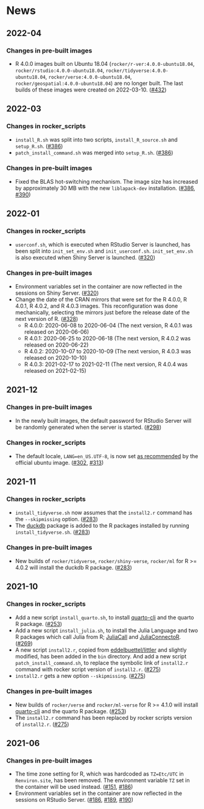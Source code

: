 # News

## 2022-04

### Changes in pre-built images

- R 4.0.0 images built on Ubuntu 18.04 (`rocker/r-ver:4.0.0-ubuntu18.04`, `rocker/rstudio:4.0.0-ubuntu18.04`,
  `rocker/tidyverse:4.0.0-ubuntu18.04`, `rocker/verse:4.0.0-ubuntu18.04`, `rocker/geospatial:4.0.0-ubuntu18.04`)
  are no longer built. The last builds of these images were created on 2022-03-10.
  ([#432](https://github.com/rocker-org/rocker-versioned2/issues/432))

## 2022-03

### Changes in rocker_scripts

- `install_R.sh` was split into two scripts, `install_R_source.sh` and `setup_R.sh`. ([#386](https://github.com/rocker-org/rocker-versioned2/pull/386))
- `patch_install_command.sh` was merged into `setup_R.sh`. ([#386](https://github.com/rocker-org/rocker-versioned2/pull/386))

### Changes in pre-built images

- Fixed the BLAS hot-switching mechanism.
  The image size has increased by approximately 30 MB with the new `liblapack-dev` installation.
  ([#386](https://github.com/rocker-org/rocker-versioned2/pull/386), [#390](https://github.com/rocker-org/rocker-versioned2/issues/390))

## 2022-01

### Changes in rocker_scripts

- `userconf.sh`, which is executed when RStudio Server is launched, has been split into `init_set_env.sh` and `init_userconf.sh`.
  `init_set_env.sh` is also executed when Shiny Server is launched.
  ([#320](https://github.com/rocker-org/rocker-versioned2/pull/320))

### Changes in pre-built images

- Environment variables set in the container are now reflected in the sessions on Shiny Server. ([#320](https://github.com/rocker-org/rocker-versioned2/pull/320))
- Change the date of the CRAN mirrors that were set for the R 4.0.0, R 4.0.1, R 4.0.2, and R 4.0.3 images.
  This reconfiguration was done mechanically, selecting the mirrors just before the release date of the next version of R.
  ([#328](https://github.com/rocker-org/rocker-versioned2/pull/328))
  - R 4.0.0: 2020-06-08 to 2020-06-04 (The next version, R 4.0.1 was released on 2020-06-06)
  - R 4.0.1: 2020-06-25 to 2020-06-18 (The next version, R 4.0.2 was released on 2020-06-22)
  - R 4.0.2: 2020-10-07 to 2020-10-09 (The next version, R 4.0.3 was released on 2020-10-10)
  - R 4.0.3: 2021-02-17 to 2021-02-11 (The next version, R 4.0.4 was released on 2021-02-15)

## 2021-12

### Changes in pre-built images

- In the newly built images, the default password for RStudio Server will be randomly generated when the server is started.
  ([#298](https://github.com/rocker-org/rocker-versioned2/pull/298))

### Changes in rocker_scripts

- The default locale, `LANG=en_US.UTF-8`,
  is now set [as recommended](https://github.com/docker-library/docs/tree/master/ubuntu#locales) by the official ubuntu image.
  ([#302](https://github.com/rocker-org/rocker-versioned2/issues/302), [#313](https://github.com/rocker-org/rocker-versioned2/pull/313))

## 2021-11

### Changes in rocker_scripts

- `install_tidyverse.sh` now assumes that the `install2.r` command has the `--skipmissing` option. ([#283](https://github.com/rocker-org/rocker-versioned2/pull/283))
- The [duckdb](https://github.com/duckdb/duckdb) package is added to the R packages installed by running `install_tidyverse.sh`.
  ([#283](https://github.com/rocker-org/rocker-versioned2/pull/283))

### Changes in pre-built images

- New builds of `rocker/tidyverse`, `rocker/shiny-verse`, `rocker/ml` for R >= 4.0.2 will install the duckdb R package. ([#283](https://github.com/rocker-org/rocker-versioned2/pull/283))

## 2021-10

### Changes in rocker_scripts

- Add a new script `install_quarto.sh`,
  to install [quarto-cli](https://github.com/quarto-dev/quarto-cli) and the quarto R package.
  ([#253](https://github.com/rocker-org/rocker-versioned2/pull/253))
- Add a new script `install_julia.sh`, to install the Julia Language and two R packages which call Julia from R;
  [JuliaCall](https://github.com/Non-Contradiction/JuliaCall) and [JuliaConnectoR](https://github.com/stefan-m-lenz/JuliaConnectoR).
  ([#269](https://github.com/rocker-org/rocker-versioned2/pull/269))
- A new script `install2.r`, copied from [eddelbuettel/littler](https://github.com/eddelbuettel/littler) and slightly modified,
  has been added in the `bin` directory. And add a new script `patch_install_command.sh`,
  to replace the symbolic link of `install2.r` command with rocker script version of `install2.r`.
  ([#275](https://github.com/rocker-org/rocker-versioned2/pull/275))
- `install2.r` gets a new option `--skipmissing`. ([#275](https://github.com/rocker-org/rocker-versioned2/pull/275))

### Changes in pre-built images

- New builds of `rocker/verse` and `rocker/ml-verse` for R >= 4.1.0 will install [quarto-cli](https://github.com/quarto-dev/quarto-cli)
  and the quarto R package.
  ([#253](https://github.com/rocker-org/rocker-versioned2/pull/253))
- The `install2.r` command has been replaced by rocker scripts version of `install2.r`. ([#275](https://github.com/rocker-org/rocker-versioned2/pull/275))

## 2021-06

### Changes in pre-built images

- The time zone setting for R, which was hardcoded as `TZ=Etc/UTC` in `Renviron.site`, has been removed.
  The environment variable `TZ` set in the container will be used instead.
  ([#151](https://github.com/rocker-org/rocker-versioned2/issues/151), [#186](https://github.com/rocker-org/rocker-versioned2/pull/186))
- Environment variables set in the container are now reflected in the sessions on RStudio Server.
  ([#186](https://github.com/rocker-org/rocker-versioned2/pull/186),
  [#189](https://github.com/rocker-org/rocker-versioned2/pull/189),
  [#190](https://github.com/rocker-org/rocker-versioned2/pull/190))
